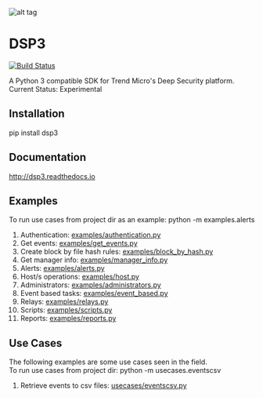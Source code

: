 ![alt tag](/docs/source/_static/dsp3_logo3.png?raw=true "DSP3")

DSP3
====
[![Build Status](https://travis-ci.org/jeffthorne/DSP3.svg?branch=master)](https://travis-ci.org/jeffthorne/deep_security)

A Python 3 compatible SDK for Trend Micro's Deep Security platform.
Current Status: Experimental

## Installation
pip install dsp3


## Documentation
http://dsp3.readthedocs.io

## Examples

To run use cases from project dir as an example: python -m examples.alerts<br/>

1.  Authentication: [examples/authentication.py](examples/authentication.py)
2.  Get events: [examples/get_events.py](examples/get_events.py)
3.  Create block by file hash rules: [examples/block_by_hash.py](examples/block_by_hash.py)
4.  Get manager info: [examples/manager_info.py](examples/manager_info.py)
5.  Alerts: [examples/alerts.py](examples/alerts.py)
6.  Host/s operations: [examples/host.py](examples/host.py)
7.  Administrators: [examples/administrators.py](examples/administrators.py)
8.  Event based tasks: [examples/event_based.py](examples/event_based.py)
9.  Relays: [examples/relays.py](examples/relays.py)
10. Scripts: [examples/scripts.py](examples/scripts.py)
11. Reports: [examples/reports.py](examples/reports.py)

## Use Cases
The following examples are some use cases seen in the field.<br/>
To run use cases from project dir: python -m usecases.eventscsv

1. Retrieve events to csv files: [usecases/eventscsv.py](usecases/eventscsv.py)
